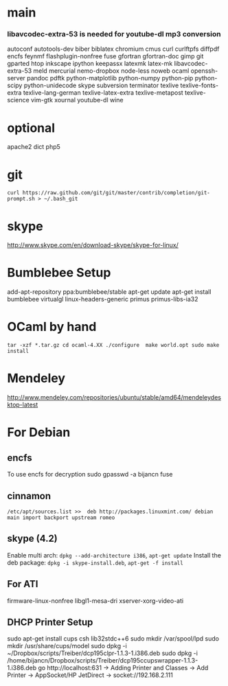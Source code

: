 # main
### libavcodec-extra-53 is needed for youtube-dl mp3 conversion
autoconf autotools-dev biber biblatex chromium cmus curl curlftpfs diffpdf encfs feynmf flashplugin-nonfree fuse gfortran gfortran-doc gimp git gparted htop inkscape ipython keepassx latexmk latex-mk libavcodec-extra-53 meld mercurial nemo-dropbox node-less noweb ocaml openssh-server pandoc pdftk python-matplotlib python-numpy python-pip python-scipy python-unidecode skype subversion terminator texlive texlive-fonts-extra texlive-lang-german texlive-latex-extra texlive-metapost texlive-science vim-gtk xournal youtube-dl wine

# optional
apache2 dict php5 

# git
`curl https://raw.github.com/git/git/master/contrib/completion/git-prompt.sh > ~/.bash_git` 

# skype
http://www.skype.com/en/download-skype/skype-for-linux/

# Bumblebee Setup
add-apt-repository ppa:bumblebee/stable
apt-get update
apt-get install bumblebee virtualgl linux-headers-generic primus primus-libs-ia32

# OCaml by hand
`
tar -xzf *.tar.gz
cd ocaml-4.XX
./configure 
make world.opt
sudo make install
`

# Mendeley
http://www.mendeley.com/repositories/ubuntu/stable/amd64/mendeleydesktop-latest

# For Debian
## encfs
To use encfs for decryption
sudo gpasswd -a bijancn fuse
## cinnamon
`
/etc/apt/sources.list >> 
deb http://packages.linuxmint.com/ debian main import backport upstream romeo
`
## skype (4.2)
Enable multi arch: `dpkg --add-architecture i386`, `apt-get update`
Install the deb package: `dpkg -i skype-install.deb`, `apt-get -f install`


## For ATI 
firmware-linux-nonfree libgl1-mesa-dri xserver-xorg-video-ati

## DHCP Printer Setup
sudo apt-get install cups csh lib32stdc++6
sudo mkdir /var/spool/lpd
sudo mkdir /usr/share/cups/model
sudo dpkg -i ~/Dropbox/scripts/Treiber/dcp195clpr-1.1.3-1.i386.deb
sudo dpkg -i /home/bijancn/Dropbox/scripts/Treiber/dcp195ccupswrapper-1.1.3-1.i386.deb
go http://localhost:631
-> Adding Printer and Classes -> Add Printer -> AppSocket/HP JetDirect ->
socket://192.168.2.111
